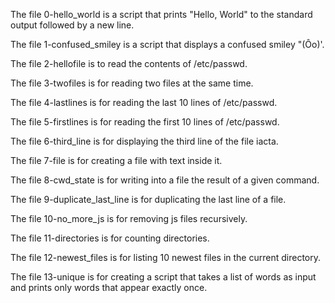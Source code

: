 The file 0-hello_world is a script that prints "Hello, World" to the standard output followed by a new line.

The file 1-confused_smiley is a script that displays a confused smiley "(Ôo)'.

The file 2-hellofile is to read the contents of /etc/passwd.

The file 3-twofiles is for reading two files at the same time.

The file 4-lastlines is for reading the last 10 lines of /etc/passwd.

The file 5-firstlines is for reading the first 10 lines of /etc/passwd.

The file 6-third_line is for displaying the third line of the file iacta.

The file 7-file is for creating a file with text inside it.

The file 8-cwd_state is for writing into a file the result of a given command.

The file 9-duplicate_last_line is for duplicating the last line of a file.

The file 10-no_more_js is for removing js files recursively.

The file 11-directories is for counting directories.

The file 12-newest_files is for listing 10 newest files in the current directory.

The file 13-unique is for creating a script that takes a list of words as input and prints only words that appear exactly once.

